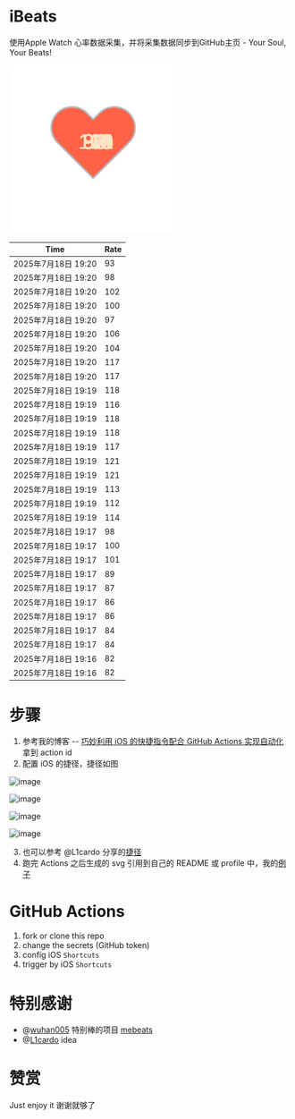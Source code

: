 # iBeats
使用Apple Watch 心率数据采集，并将采集数据同步到GitHub主页 - Your Soul, Your Beats!

![](./files/heart.svg)

<!--START_SECTION:my_heart_rate-->
| Time | Rate | 
 | ---- | ---- | 
| 2025年7月18日 19:20 | 93 |
| 2025年7月18日 19:20 | 98 |
| 2025年7月18日 19:20 | 102 |
| 2025年7月18日 19:20 | 100 |
| 2025年7月18日 19:20 | 97 |
| 2025年7月18日 19:20 | 106 |
| 2025年7月18日 19:20 | 104 |
| 2025年7月18日 19:20 | 117 |
| 2025年7月18日 19:20 | 117 |
| 2025年7月18日 19:19 | 118 |
| 2025年7月18日 19:19 | 116 |
| 2025年7月18日 19:19 | 118 |
| 2025年7月18日 19:19 | 118 |
| 2025年7月18日 19:19 | 117 |
| 2025年7月18日 19:19 | 121 |
| 2025年7月18日 19:19 | 121 |
| 2025年7月18日 19:19 | 113 |
| 2025年7月18日 19:19 | 112 |
| 2025年7月18日 19:19 | 114 |
| 2025年7月18日 19:17 | 98 |
| 2025年7月18日 19:17 | 100 |
| 2025年7月18日 19:17 | 101 |
| 2025年7月18日 19:17 | 89 |
| 2025年7月18日 19:17 | 87 |
| 2025年7月18日 19:17 | 86 |
| 2025年7月18日 19:17 | 86 |
| 2025年7月18日 19:17 | 84 |
| 2025年7月18日 19:17 | 84 |
| 2025年7月18日 19:16 | 82 |
| 2025年7月18日 19:16 | 82 |

<!--END_SECTION:my_heart_rate-->

# 步骤
1. 参考我的博客 -- [巧妙利用 iOS 的快捷指令配合 GitHub Actions 实现自动化](https://github.com/yihong0618/gitblog/issues/198) 拿到 action id
2. 配置 iOS 的捷径，捷径如图

![image](https://user-images.githubusercontent.com/15976103/122154218-0db0b480-ce97-11eb-93bb-5aec07c558dc.png)

![image](https://user-images.githubusercontent.com/15976103/122154236-186b4980-ce97-11eb-8e4b-70551a0391ae.png)

![image](https://user-images.githubusercontent.com/15976103/122154268-2d47dd00-ce97-11eb-902e-3acf292265a9.png)

![image](https://user-images.githubusercontent.com/15976103/122174055-fa144680-ceb4-11eb-9be2-3eb83cd516f7.png)

3. 也可以参考 @L1cardo 分享的[捷径](https://www.icloud.com/shortcuts/6ab6047b459c41ad822ad6b94b1c03d4)
4. 跑完 Actions 之后生成的 svg 引用到自己的 README 或 profile 中，我的[例子](https://github.com/yihong0618) 

# GitHub Actions

1. fork or clone this repo
2. change the secrets (GitHub token)
3. config iOS `Shortcuts` 
4. trigger by iOS `Shortcuts`

# 特别感谢
- @[wuhan005](https://github.com/wuhan005) 特别棒的项目 [mebeats](https://github.com/wuhan005/mebeats)
- @[L1cardo](https://github.com/L1cardo) idea

# 赞赏
Just enjoy it
谢谢就够了
